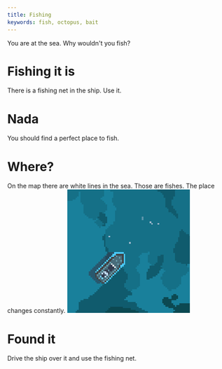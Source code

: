 ```yaml
---
title: Fishing
keywords: fish, octopus, bait
---
```


You are at the sea. Why wouldn't you fish?

# Fishing it is
There is a fishing net in the ship. Use it.

# Nada
You should find a perfect place to fish.

# Where?
On the map there are white lines in the sea. Those are fishes. The place changes constantly.
![Fishes on a map](map_fish.png)

# Found it
Drive the ship over it and use the fishing net.
